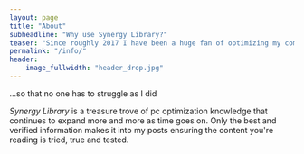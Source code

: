 ```yaml
---
layout: page
title: "About"
subheadline: "Why use Synergy Library?"
teaser: "Since roughly 2017 I have been a huge fan of optimizing my computer, starting out on almost a literal potato with a desire to play Fortnite with my friends was huge motivation to push me into the world of optimizations. Now I want to share what I've learned and what I'm continuing to learn with others..."
permalink: "/info/"
header:
    image_fullwidth: "header_drop.jpg"
---
```

...so that no one has to struggle as I did

*Synergy Library* is a treasure trove of pc optimization knowledge that continues to expand more and more as time goes on. Only the best and verified information makes it into my posts ensuring the content you're reading is tried, true and tested.
